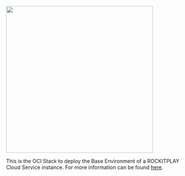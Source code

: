 
&nbsp; &nbsp; &nbsp;

<a href="https://www.rockitplay.com"><img src="https://public.cloud.rockitplay.com/doc/faststart.svg" width="400" /></a>



This is the OCI Stack to deploy the Base Environment of a ROCKITPLAY Cloud Service
instance. For more information can be found [here](https://github.com/DACSLABS/ROCKITPLAY-dacslabs).